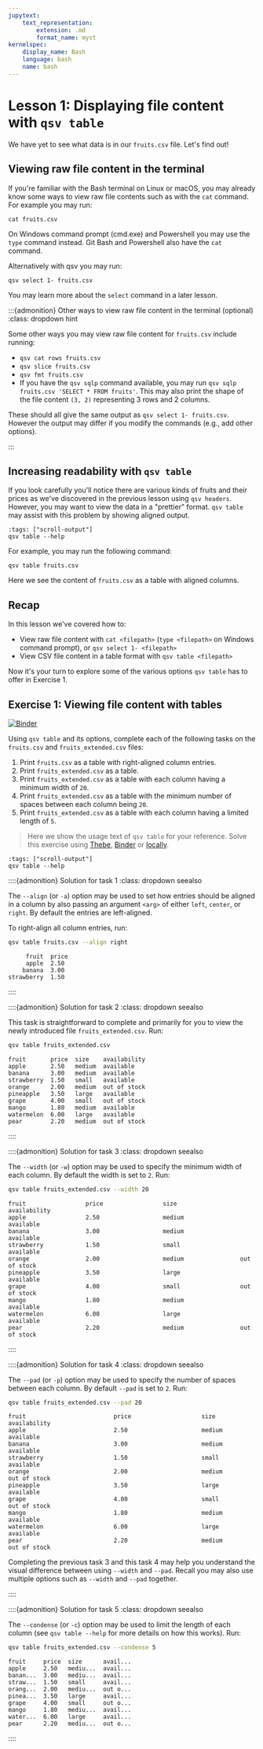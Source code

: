 ```yaml
---
jupytext:
    text_representation:
        extension: .md
        format_name: myst
kernelspec:
    display_name: Bash
    language: bash
    name: bash
---
```


# Lesson 1: Displaying file content with `qsv table`

We have yet to see what data is in our `fruits.csv` file. Let's find out!

## Viewing raw file content in the terminal

If you're familiar with the Bash terminal on Linux or macOS, you may already know some ways to view raw file contents such as with the `cat` command. For example you may run:

```{code-cell}
cat fruits.csv
```

On Windows command prompt (cmd.exe) and Powershell you may use the `type` command instead. Git Bash and Powershell also have the `cat` command.

Alternatively with qsv you may run:

```{code-cell}
qsv select 1- fruits.csv
```

You may learn more about the `select` command in a later lesson.

:::{admonition} Other ways to view raw file content in the terminal (optional)
:class: dropdown hint

Some other ways you may view raw file content for `fruits.csv` include running:

-   `qsv cat rows fruits.csv`
-   `qsv slice fruits.csv`
-   `qsv fmt fruits.csv`
-   If you have the `qsv sqlp` command available, you may run `qsv sqlp fruits.csv 'SELECT * FROM fruits'`. This may also print the shape of the file content `(3, 2)` representing 3 rows and 2 columns.

These should all give the same output as `qsv select 1- fruits.csv`. However the output may differ if you modify the commands (e.g., add other options).

:::

## Increasing readability with `qsv table`

If you look carefully you'll notice there are various kinds of fruits and their prices as we've discovered in the previous lesson using `qsv headers`. However, you may want to view the data in a "prettier" format. `qsv table` may assist with this problem by showing aligned output.

```{code-cell}
:tags: ["scroll-output"]
qsv table --help
```

For example, you may run the following command:

```{code-cell}
qsv table fruits.csv
```

Here we see the content of `fruits.csv` as a table with aligned columns.

## Recap

In this lesson we've covered how to:

-   View raw file content with `cat <filepath>` (`type <filepath>` on Windows command prompt), or `qsv select 1- <filepath>`
-   View CSV file content in a table format with `qsv table <filepath>`

Now it's your turn to explore some of the various options `qsv table` has to offer in Exercise 1.

## Exercise 1: Viewing file content with tables

[![Binder](https://mybinder.org/badge_logo.svg)](https://mybinder.org/v2/gh/dathere/100.dathere.com/main?labpath=lessons%2F1%2Fexercise.ipynb)

Using `qsv table` and its options, complete each of the following tasks on the `fruits.csv` and `fruits_extended.csv` files:

1. Print `fruits.csv` as a table with right-aligned column entries.
2. Print `fruits_extended.csv` as a table.
3. Print `fruits_extended.csv` as a table with each column having a minimum width of `20`.
4. Print `fruits_extended.csv` as a table with the minimum number of spaces between each column being `20`.
5. Print `fruits_extended.csv` as a table with each column having a limited length of `5`.

> Here we show the usage text of `qsv table` for your reference. Solve this exercise using [Thebe](exercises-setup:thebe), [Binder](exercises-setup:binder) or [locally](exercises-setup:local).

```{code-cell}
:tags: ["scroll-output"]
qsv table --help
```

::::{admonition} Solution for task 1
:class: dropdown seealso

The `--align` (or `-a`) option may be used to set how entries should be aligned in a column by also passing an argument `<arg>` of either `left`, `center`, or `right`. By default the entries are left-aligned.

To right-align all column entries, run:

```bash
qsv table fruits.csv --align right
```

```console
     fruit  price
     apple  2.50
    banana  3.00
strawberry  1.50
```

::::

::::{admonition} Solution for task 2
:class: dropdown seealso

This task is straightforward to complete and primarily for you to view the newly introduced file `fruits_extended.csv`. Run:

```bash
qsv table fruits_extended.csv
```

```console
fruit       price  size    availability
apple       2.50   medium  available
banana      3.00   medium  available
strawberry  1.50   small   available
orange      2.00   medium  out of stock
pineapple   3.50   large   available
grape       4.00   small   out of stock
mango       1.80   medium  available
watermelon  6.00   large   available
pear        2.20   medium  out of stock
```

::::

::::{admonition} Solution for task 3
:class: dropdown seealso

The `--width` (or `-w`) option may be used to specify the minimum width of each column. By default the width is set to `2`. Run:

```bash
qsv table fruits_extended.csv --width 20
```

```console
fruit                 price                 size                  availability
apple                 2.50                  medium                available
banana                3.00                  medium                available
strawberry            1.50                  small                 available
orange                2.00                  medium                out of stock
pineapple             3.50                  large                 available
grape                 4.00                  small                 out of stock
mango                 1.80                  medium                available
watermelon            6.00                  large                 available
pear                  2.20                  medium                out of stock
```

::::

::::{admonition} Solution for task 4
:class: dropdown seealso

The `--pad` (or `-p`) option may be used to specify the number of spaces between each column. By default `--pad` is set to `2`. Run:

```bash
qsv table fruits_extended.csv --pad 20
```

```console
fruit                         price                    size                      availability
apple                         2.50                     medium                    available
banana                        3.00                     medium                    available
strawberry                    1.50                     small                     available
orange                        2.00                     medium                    out of stock
pineapple                     3.50                     large                     available
grape                         4.00                     small                     out of stock
mango                         1.80                     medium                    available
watermelon                    6.00                     large                     available
pear                          2.20                     medium                    out of stock
```

Completing the previous task 3 and this task 4 may help you understand the visual difference between using `--width` and `--pad`. Recall you may also use multiple options such as `--width` and `--pad` together.

::::

::::{admonition} Solution for task 5
:class: dropdown seealso

The `--condense` (or `-c`) option may be used to limit the length of each column (see `qsv table --help` for more details on how this works). Run:

```bash
qsv table fruits_extended.csv --condense 5
```

```console
fruit     price  size      avail...
apple     2.50   mediu...  avail...
banan...  3.00   mediu...  avail...
straw...  1.50   small     avail...
orang...  2.00   mediu...  out o...
pinea...  3.50   large     avail...
grape     4.00   small     out o...
mango     1.80   mediu...  avail...
water...  6.00   large     avail...
pear      2.20   mediu...  out o...
```

::::

